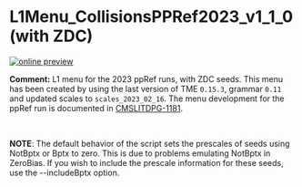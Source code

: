 # L1Menu_CollisionsPPRef2023_v1_1_0 (with ZDC)

[![online preview](https://img.shields.io/badge/Online%20preview-click%20here-blue)](https://htmlpreview.github.io/?https://github.com/cms-l1-dpg/L1MenuRun3/blob/master/development/L1Menu_CollisionsPPRef2023_v1_1_0/L1Menu_CollisionsPPRef2023_v1_1_0.html)

**Comment:** 
L1 menu for the 2023 ppRef runs, with ZDC seeds.
This menu has been created by using the last version of TME `0.15.3`, grammar `0.11` and updated scales to `scales_2023_02_16`.
The menu development for the ppRef run is documented in [CMSLITDPG-1181](https://its.cern.ch/jira/browse/CMSLITDPG-1181).

<br/>

**NOTE**: The default behavior of the script sets the prescales of seeds using NotBptx or Bptx to zero. This is due to problems emulating NotBptx in ZeroBias. If you wish to include the prescale information for these seeds, use the --includeBptx option.

